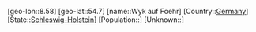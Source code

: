 ﻿---
location: [54.7,8.58]
type: City
tags:
- geo/City


SpocWebEntityId: 35728
isDeleted: false
confidential: public

---
[geo-lon::8.58]
[geo-lat::54.7]
[name::Wyk auf Foehr]
[Country::[Germany](geo/Continent/Europe/Germany.md)]
[State::[Schleswig-Holstein](geo/Continent/Europe/Germany/Schleswig-Holstein.md)]
[Population::]
[Unknown::]

